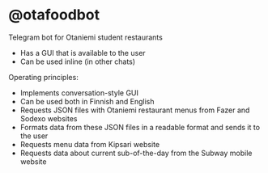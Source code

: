 # @otafoodbot
Telegram bot for Otaniemi student restaurants
  
  - Has a GUI that is available to the user
  - Can be used inline (in other chats)
 
 Operating principles:
  - Implements conversation-style GUI
  - Can be used both in Finnish and English
  - Requests JSON files with Otaniemi restaurant menus from Fazer and Sodexo websites
  - Formats data from these JSON files in a readable format and sends it to the user
  - Requests menu data from Kipsari website
  - Requests data about current sub-of-the-day from the Subway mobile website 

